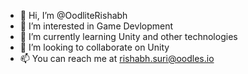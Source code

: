 - 👋 Hi, I’m @OodliteRishabh
- 👀 I’m interested in Game Devlopment
- 🌱 I’m currently learning Unity and other technologies 
- 💞️ I’m looking to collaborate on Unity
- 📫 You can reach me at rishabh.suri@oodles.io 

<!---
OodliteRishabh/OodliteRishabh is a ✨ special ✨ repository because its `README.md` (this file) appears on your GitHub profile.
You can click the Preview link to take a look at your changes.
--->
